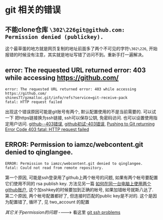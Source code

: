 # git 相关的错误

## 不能clone仓库 `\302\226git@github.com: Permission denied (publickey).`
这个最草蛋的地方就是网页复制的地址前面多了两个不可见的字符`\302\226`, 开始报错的时候没有注意，其实就是地址写错了访问不到。重新手打一遍解决。

## error: The requested URL returned error: 403 while accessing https://github.com/

	error: The requested URL returned error: 403 while accessing https://github.com/
	shines77/gzmalloc.git/info/refs?service=git-receive-pack
	fatal: HTTP request failed
出现这个错误原因可能是git账号有两个, 默认配置使用的不是当前需要的. 可以试一下 把https链接换为ssh链接, ssh可以保存公钥, 免密码访问. 也可以设置使用指定用户访问.
[github--403错误][1], [github初试-403错误][2], [Pushing to Git returning Error Code 403 fatal: HTTP request failed][3]

## ERROR: Permission to iamzc/webcontent.git denied to qinglangee.

	ERROR: Permission to iamzc/webcontent.git denied to qinglangee.
	fatal: Could not read from remote repository.
第一个原因, 可能是ssh登录用了github上两个帐号的问题, 如果有两个帐号要配置它们使用不同的 rsa publish key. 方法见另一篇 [如何在同一台电脑上使用两个github账户][4], 这个加sshkey的时候要加到正确的帐号, 如果加错帐号就斯八达了.  
第二个原因, 两个帐号配置都好了, 但连接时匹配的public key是不对的. 这个是因为配置错了, 循环了,  见 two_account 的配置

*其它关于permission的问题*  ----> 看这里 [git ssh problems][5]  



[1]: http://www.cnblogs.com/shines77/p/3250955.html
[2]: http://www.cnblogs.com/hanxiangduo/archive/2012/09/03/github.html
[3]: http://stackoverflow.com/questions/7438313/pushing-to-git-returning-error-code-403-fatal-http-request-failed
[4]: http://www.cnblogs.com/foxracle/archive/2012/07/20/2599830.html
[5]: https://help.github.com/categories/ssh/